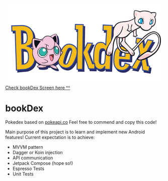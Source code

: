 ![bookDex Logo](/readme_assets/bookdex_logo.svg)
[Check bookDex Screen here ^^](/readme_assets/bookdex.png)

<!-- ![bookDex Screen](/readme_assets/bookdex.png) -->

# bookDex
Pokedex based on [pokeapi.co](https://pokeapi.co/)
Feel free to commend and copy this code!

Main purpose of this project is to learn and implement new Android features!
Current expectation is to achieve: 
- MVVM pattern
- Dagger or Koin injection
- API communication
- Jetpack Compose (hope so!)
- Espresso Tests
- Unit Tests
